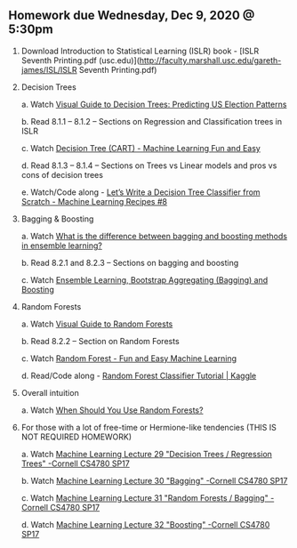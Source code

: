 ## Homework due Wednesday, Dec 9, 2020 @ 5:30pm
1.	Download Introduction to Statistical Learning (ISLR) book - [ISLR Seventh Printing.pdf (usc.edu)](http://faculty.marshall.usc.edu/gareth-james/ISL/ISLR Seventh Printing.pdf)
2.	Decision Trees

	a.	Watch [Visual Guide to Decision Trees: Predicting US Election Patterns ](https://www.youtube.com/watch?v=zs6yHVtxyv8)
	
	b.	Read 8.1.1 – 8.1.2 – Sections on Regression and Classification trees in ISLR
	
	c.	Watch [Decision Tree (CART) - Machine Learning Fun and Easy](https://www.youtube.com/watch?v=DCZ3tsQIoGU) 
	
	d.	Read 8.1.3 – 8.1.4 – Sections on Trees vs Linear models and pros vs cons of decision trees
	
	e.	Watch/Code along - [Let’s Write a Decision Tree Classifier from Scratch - Machine Learning Recipes #8](https://www.youtube.com/watch?v=LDRbO9a6XPU)
	
3.	Bagging & Boosting

	a.	Watch [What is the difference between bagging and boosting methods in ensemble learning?](https://www.youtube.com/watch?v=UeYG64Hm7Es)
	
	b.	Read 8.2.1 and 8.2.3 – Sections on bagging and boosting
	
	c.	Watch [Ensemble Learning, Bootstrap Aggregating (Bagging) and Boosting](https://www.youtube.com/watch?v=m-S9Hojj1as)
	
4.	Random Forests

	a.	Watch [Visual Guide to Random Forests](https://www.youtube.com/watch?v=cIbj0WuK41w)
	
	b.	Read 8.2.2 – Section on Random Forests
	
	c.	Watch [Random Forest - Fun and Easy Machine Learning](https://www.youtube.com/watch?v=D_2LkhMJcfY&list=PL_Nji0JOuXg2udXfS6nhK3CkIYLDtHNLp&index=4)
	
	d.	Read/Code along - [Random Forest Classifier Tutorial | Kaggle](https://www.kaggle.com/prashant111/random-forest-classifier-tutorial)
	
5.	Overall intuition

	a.	Watch [When Should You Use Random Forests?](https://www.youtube.com/watch?v=tQi7vanY_RU)
	
6.	For those with a lot of free-time or Hermione-like tendencies (THIS IS NOT REQUIRED HOMEWORK)

	a.	Watch [Machine Learning Lecture 29 "Decision Trees / Regression Trees" -Cornell CS4780 SP17](https://www.youtube.com/watch?v=a3ioGSwfVpE)
	
	b.	Watch [Machine Learning Lecture 30 "Bagging" -Cornell CS4780 SP17](https://www.youtube.com/watch?v=0LB1cy2sCXc)
	
	c.	Watch [Machine Learning Lecture 31 "Random Forests / Bagging" -Cornell CS4780 SP17](https://www.youtube.com/watch?v=4EOCQJgqAOY&t=248s)
	
	d.	Watch [Machine Learning Lecture 32 "Boosting" -Cornell CS4780 SP17](https://www.youtube.com/watch?v=dosOtgSdbnY)
